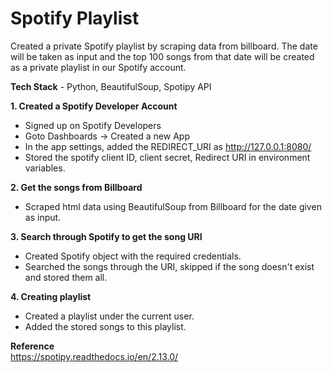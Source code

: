 # Spotify Playlist

Created a private Spotify playlist by scraping data from billboard.
The date will be taken as input and the top 100 songs from that date will be created as a private playlist in our Spotify account.

**Tech Stack** - Python, BeautifulSoup, Spotipy API

**1. Created a Spotify Developer Account**  
  - Signed up on Spotify Developers
  - Goto Dashboards -> Created a new App
  - In the app settings, added the REDIRECT_URI as http://127.0.0.1:8080/
  - Stored the spotify client ID, client secret, Redirect URI in environment variables.

**2. Get the songs from Billboard**  
  - Scraped html data using BeautifulSoup from Billboard for the date given as input.

**3. Search through Spotify to get the song URI**  
  - Created Spotify object with the required credentials.
  - Searched the songs through the URI, skipped if the song doesn't exist and stored them all.

**4. Creating playlist**  
  - Created a playlist under the current user.
  - Added the stored songs to this playlist.

**Reference**  
https://spotipy.readthedocs.io/en/2.13.0/
